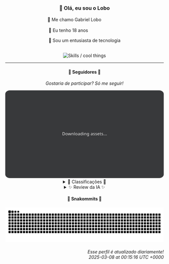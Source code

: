 <div align="center">
  <h3>👋 Olá, eu sou o Lobo</h3>
  
  <p>🐺 Me chamo Gabriel Loboㅤㅤㅤㅤㅤ</p>
  <p>🧔 Eu tenho 18 anosㅤㅤㅤㅤㅤㅤㅤㅤ</p>
  <p>🧠 Sou um entusiasta de tecnologia</p>

  <br/>

  <img width="600" alt="Skills / cool things" src="https://skills-icons.vercel.app/api/icons?i=python,md,html,css,js,github,git,vscode,linux,node,ts,sass,react,vite,vercel,lottie,ionic,capacitor,zustand,framer,firebase,arduino,godot,tailwind,shadcnui,lucide,zorinos,pnpm,reactnative&perline=14" />
</div>

<hr />

<div align="center">
    <h4>👤 Seguidores 👤</h4>
    <p><i>Gostaria de participar? Só me seguir!</i></p>
    <img width="600" src=".github/assets/cards/top3.svg" alt="Top 3 followers contributors (monthly)" />
    <details>
    <summary>🏅 Classificações 🏅</summary>
    <br/>
    <table>
        <thead>
            <tr align="center">
                <th>Posição</th>
                <th>Seguidor</th>
                <th>Contribuições</th>
            </tr>
        </thead>
        <tbody>
            <tr align="center">
                <td>1°</td>
                <td><a href="https://github.com/gustavosett">Gustavo Carvalho</a></td>
                <td>51 ctr.</td>
            </tr>
            <tr align="center">
                <td>2°</td>
                <td><a href="https://github.com/LestterX">LestterX</a></td>
                <td>40 ctr.</td>
            </tr>
            <tr align="center">
                <td>3°</td>
                <td><a href="https://github.com/EvertonMJunior">Everton Marcelino Jr.</a></td>
                <td>38 ctr.</td>
            </tr>
            <tr align="center">
                <td>4°</td>
                <td><a href="https://github.com/Cr-Israel">Carlos Israel</a></td>
                <td>30 ctr.</td>
            </tr>
            <tr align="center">
                <td>5°</td>
                <td><a href="https://github.com/danko-nobre">Danilo Nobre</a></td>
                <td>27 ctr.</td>
            </tr>
            <tr align="center">
                <td>6°</td>
                <td><a href="https://github.com/neopromic">NeO - Wesley Souza</a></td>
                <td>22 ctr.</td>
            </tr>
            <tr align="center">
                <td>7°</td>
                <td><a href="https://github.com/LucasATS">Lucas Almeida Tiburtino da Silva</a></td>
                <td>21 ctr.</td>
            </tr>
            <tr align="center">
                <td>8°</td>
                <td><a href="https://github.com/DeividSouSan">Deivid Souza Santana</a></td>
                <td>18 ctr.</td>
            </tr>
            <tr align="center">
                <td>9°</td>
                <td><a href="https://github.com/wTechnoo">Cézar</a></td>
                <td>17 ctr.</td>
            </tr>
            <tr align="center">
                <td>10°</td>
                <td><a href="https://github.com/luannzin">Luan Fabri</a></td>
                <td>15 ctr.</td>
            </tr>
        </tbody>
    </table>
    </details>
    <details>
    <summary>✨ Review da IA ✨</summary>
    <br/>
    <div align="justify"><p><b>Gustavo Carvalho</b>, ah, o primeiro lugar... com 51 contribuições. Imagino que esteja se sentindo o próprio "Lobo" agora, não é? Mas não se anime muito, metade dessas contribuições foram em repositórios com nomes que parecem ter saído de um gerador aleatório de palavras-chave para SEO. E a outra metade, bem, vamos apenas dizer que "open-telemetry" parece ser um hobby interessante. Mas será que impressiona alguém além de robôs de telemetria?</p>
<p><b>LestterX</b>, com 40 contribuições. Vejo que você tem um portfólio e sistemas, que bom! Pena que a última atualização foi em julho de 2023. Seu Readme também parece estar precisando de uma repaginada, desde agosto de 2023? Sério? Mas ei, pelo menos você contribuiu com um projeto chamado "whyapp-backend". O nome já diz tudo: por que alguém faria isso? Parabéns pela... honestidade?</p>
<p><b>Everton Marcelino Jr.</b>, "apaixonado por tecnologia", diz a bio. E com 38 contribuições, até que parece verdade. Mas vamos ser sinceros, metade disso foi em TypeORM, um projeto que parece ter sido criado para dar dor de cabeça aos desenvolvedores. E a outra metade? Ah, sim, seu repositório pessoal, intocado desde maio de 2024. Mas não se preocupe, Everton, a paixão pela tecnologia é o que importa, certo? Não os resultados.</p>
<p><b>Carlos Israel</b>, "Software Engineer. Passionate about technology." Mais um apaixonado por tecnologia! Que original! Com 30 contribuições, você está quase lá... quase lá para me fazer acreditar que você realmente faz algo além de criar APIs TypeScript com Fastify. Ah, e seu repositório pessoal, "Cr-Israel", não tem descrição. Que tal adicionar algo como "Aqui jazem meus sonhos de grandeza"?</p>
<p><b>Danilo Nobre</b>, "Full-stack, Game dev and 3D Enthusiast". Uau, que currículo! Mas com apenas 27 contribuições, parece que você está mais para "faz-tudo, nada bem feito". E metade disso foi em projetos com nomes como "sw-game-dice-rolling". Sério? Dados? Em pleno 2025? Danilo, você está vivendo no passado!</p>
<p><b>NeO - Wesley Souza</b>, "Hello outsider!". Que simpático... demais até. Com 22 contribuições, você está quase me convencendo de que realmente ajuda as pessoas. Mas vamos dar uma olhada... "is-a-dev/register"? Registrar subdomínios? É isso que te faz dormir à noite? E "old-flary"? Sério? Nomes mais criativos, por favor!</p>
<p><b>Lucas Almeida Tiburtino da Silva</b>, "Dev de Sistemas | Engenheiro Eletricista | Fã de IA". Que combinação inusitada! Com 21 contribuições, você está quase conseguindo equilibrar todas essas paixões. Mas vamos ver... "dyMosaic"? Um app de edição de imagem com filtro? Isso existe desde 2010, Lucas! Acorda!</p>
<p><b>Deivid Souza Santana</b>, "Estudante de Análise e Desenvolvimento de Sistemas apaixonado por desenvolvimento back-end". Ah, a paixão juvenil... Com 18 contribuições, você está trilhando seu caminho. "Taskmaster"? Um website de organização de tarefas? Que original! Mas ei, pelo menos você está praticando Python. Continue assim, quem sabe um dia você chega lá... ou não.</p>
<p><b>Cézar</b>, ".NET Developer". Direto ao ponto, sem rodeios. Com 17 contribuições, você está quase me convencendo de que o .NET ainda é relevante. Mas vamos ser sinceros, metade disso foi em "wTechnoo/wTechnoo", um repositório sem descrição. Que tal adicionar algo como "Aqui jazem meus sonhos de grandeza no mundo .NET"?</p>
<p><b>Luan Fabri</b>, "**I\u0334\u033d\u0315 \u0336\u0351\u0346h\u0336\u0344\u0305a\u0334\u0344\u033ev\u0335\u0351\u034be\u0336\u030b\u0341 \u0337\u030e\u0344a\u0338\u0360\u030e \u0338\u0312\u0344b\u0336\u030f\u0360r\u0337\u0342\u0344a\u0334\u0305\u034ci\u0334\u0307\u0360n\u0338\u0351\u033e.\u0335\u0351\u033d**". Ok, isso é... interessante. Com 15 contribuições, você está quase me convencendo de que não está tendo um colapso nervoso. Mas vamos ver... "cpf-social"? Ferramentas para CPF? Sério? Luan, você está usando seus poderes para o mal!</p>
<p><b>Felipe Gueller</b>, "Bacharel em Sistemas de Informações no Instituto Federal do Espírito Santo". Parabéns pelo diploma! Com 14 contribuições, você está quase me convencendo de que aprendeu alguma coisa. Mas vamos ver... "componentes-html-diversos"? Componentes HTML diversos? Que original! E "html-css-origamid"? Um curso de HTML e CSS? Felipe, você está preso em 2010!</p>
</div>
    </details>
</div>

<div align="center">
  <h4>🐍 Snakommits 🐍</h4>
    <picture>
      <source media="(prefers-color-scheme: dark)" srcset="https://raw.githubusercontent.com/Lobooooooo14/Lobooooooo14/snake-output/snake-dark.svg">
      <source media="(prefers-color-scheme: light)" srcset="https://raw.githubusercontent.com/Lobooooooo14/Lobooooooo14/snake-output/snake-light.svg">
      <img alt="github contribution grid snake animation" src="https://raw.githubusercontent.com/Lobooooooo14/Lobooooooo14/snake-output/snake-light.svg">
    </picture>
</div>

<h6 align="right">
  Esse perfil é atualizado diariamente!<br/> <i>2025-03-08 at 00:15:16 UTC +0000</i>
<h6>